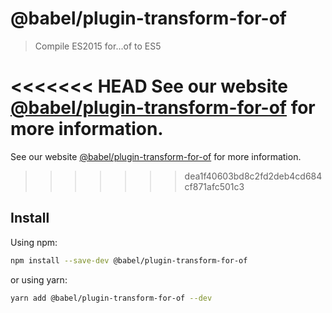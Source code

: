 # @babel/plugin-transform-for-of

> Compile ES2015 for...of to ES5

<<<<<<< HEAD
See our website [@babel/plugin-transform-for-of](https://babeljs.io/docs/en/next/babel-plugin-transform-for-of.html) for more information.
=======
See our website [@babel/plugin-transform-for-of](https://babeljs.io/docs/en/babel-plugin-transform-for-of) for more information.
>>>>>>> dea1f40603bd8c2fd2deb4cd684cf871afc501c3

## Install

Using npm:

```sh
npm install --save-dev @babel/plugin-transform-for-of
```

or using yarn:

```sh
yarn add @babel/plugin-transform-for-of --dev
```
